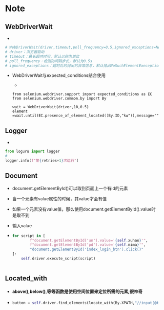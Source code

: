 # Note



## WebDriverWait

- 

  ```python
  # WebDriverWait(driver,timeout,poll_frequency=0.5,ignored_exceptions=None)
  # driver：浏览器驱动
  # timeout：最长超时时间，默认以秒为单位
  # poll_frequency：检测的间隔步长，默认为0.5s
  # ignored_exceptions：超时后的抛出的异常信息，默认抛出NoSuchElementExeception异常。
  ```

- WebDriverWait与expected_conditions结合使用

  - 

  ```
  from selenium.webdriver.support import expected_conditions as EC
  from selenium.webdriver.common.by import By
  
  wait = WebDriverWait(driver,10,0.5)
  element =wait.until(EC.presence_of_element_located((By.ID,"kw")),message="")
  ```

  

## Logger

- 

  ```py
  from loguru import logger
  #
  logger.info(f"第{retries+1}次运行")
  ```

## Document

- document.getElementById()可以取到页面上一个有id的元素

- 当一个元素有value属性的时候，其value才会有值

- 如果一个元素没有value值，那么使用document.getElementById().value时是取不到

- 输入value

- ```py
  for script in [
          f"document.getElementById('un').value='{self.xuhao}'",
          f"document.getElementById('pd').value='{self.mima}'",
          "document.getElementById('index_login_btn').click()"
  ]:
      self.driver.execute_script(script)
      
  ```

## Located_with

- #### above(),below(),等等函数是使用空间位置来定位所需的元素,很神奇

- ```py
  button = self.driver.find_elements(locate_with(By.XPATH,"//input[@type='radio']").below(formErrorContent))[0]
  ```


